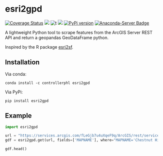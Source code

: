 # esri2gpd

[![Coverage Status](https://coveralls.io/repos/github/PhiladelphiaController/esri2gpd/badge.svg?branch=master)](https://coveralls.io/github/PhiladelphiaController/esri2gpd?branch=master)
[![](https://img.shields.io/badge/python-3.7+-blue.svg)](https://www.python.org/download/releases/3.7.0/) 
![t](https://img.shields.io/badge/status-stable-green.svg) 
[![](https://img.shields.io/github/license/PhiladelphiaController/esri2gpd.svg)](https://github.com/PhiladelphiaController/esri2gpd/blob/master/LICENSE)
[![PyPi version](https://img.shields.io/pypi/v/esri2gpd.svg)](https://pypi.python.org/pypi/esri2gpd/) 
[![Anaconda-Server Badge](https://anaconda.org/controllerphl/esri2gpd/badges/version.svg)](https://anaconda.org/controllerphl/esri2gpd)

A lightweight Python tool to scrape features from the ArcGIS Server REST API and return a geopandas GeoDataFrame
python.

Inspired by the R package [esri2sf](https://github.com/yonghah/esri2sf/).

## Installation

Via conda: 

```
conda install -c controllerphl esri2gpd
```

Via PyPi:

```
pip install esri2gpd
```

## Example

```python
import esri2gpd

url = "https://services.arcgis.com/fLeGjb7u4uXqeF9q/ArcGIS/rest/services/Philly_Neighborhoods/FeatureServer/0"
gdf = esri2gpd.get(url, fields=['MAPNAME'], where="MAPNAME='Chestnut Hill'")

gdf.head()
```

